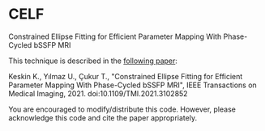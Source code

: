 # CELF
Constrained Ellipse Fitting for Efficient Parameter Mapping With Phase-Cycled bSSFP MRI

This technique is described in the [following paper](https://https://ieeexplore.ieee.org/document/9507438):

Keskin K., Yılmaz U., Çukur T., "Constrained Ellipse Fitting for Efficient Parameter Mapping With Phase-Cycled bSSFP MRI", IEEE Transactions on Medical Imaging, 2021. doi:10.1109/TMI.2021.3102852

You are encouraged to modify/distribute this code. However, please acknowledge this code and cite the paper appropriately. 